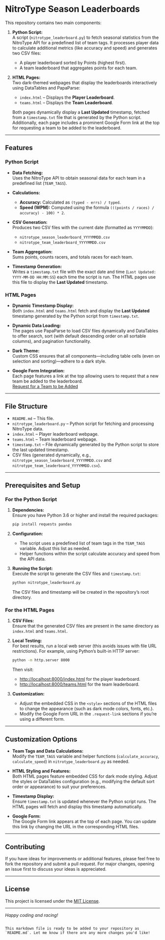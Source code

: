 
# NitroType Season Leaderboards

This repository contains two main components:

1. **Python Script:**  
   A script (`nitrotype_leaderboard.py`) to fetch seasonal statistics from the NitroType API for a predefined list of team tags. It processes player data to calculate additional metrics (like accuracy and speed) and generates two CSV files:
   - A player leaderboard sorted by Points (highest first).
   - A team leaderboard that aggregates points for each team.
   
2. **HTML Pages:**  
   Two dark-themed webpages that display the leaderboards interactively using DataTables and PapaParse:
   - `index.html` – Displays the **Player Leaderboard**.
   - `teams.html` – Displays the **Team Leaderboard**.
   
   Both pages dynamically display a **Last Updated** timestamp, fetched from a `timestamp.txt` file that is generated by the Python script. Additionally, each page includes a prominent Google Form link at the top for requesting a team to be added to the leaderboard.

---

## Features

### Python Script

- **Data Fetching:**  
  Uses the NitroType API to obtain seasonal data for each team in a predefined list (`TEAM_TAGS`).

- **Calculations:**  
  - **Accuracy:** Calculated as `(typed - errs) / typed`.
  - **Speed (WPM):** Computed using the formula `(((points / races) / accuracy) - 100) * 2`.

- **CSV Generation:**  
  Produces two CSV files with the current date (formatted as `YYYYMMDD`):
  - `nitrotype_season_leaderboard_YYYYMMDD.csv`
  - `nitrotype_team_leaderboard_YYYYMMDD.csv`

- **Team Aggregation:**  
  Sums points, counts racers, and totals races for each team.

- **Timestamp Generation:**  
  Writes a `timestamp.txt` file with the exact date and time (`Last Updated: YYYY-MM-DD HH:MM:SS`) each time the script is run. The HTML pages use this file to display the **Last Updated** timestamp.

### HTML Pages

- **Dynamic Timestamp Display:**  
  Both `index.html` and `teams.html` fetch and display the **Last Updated** timestamp generated by the Python script from `timestamp.txt`.

- **Dynamic Data Loading:**  
  The pages use PapaParse to load CSV files dynamically and DataTables to offer search, sort (with default descending order on all sortable columns), and pagination functionality.

- **Dark Theme:**  
  Custom CSS ensures that all components—including table cells (even on selection and sorting)—adhere to a dark style.

- **Google Form Integration:**  
  Each page features a link at the top allowing users to request that a new team be added to the leaderboard.  
  [Request for a Team to be Added](https://docs.google.com/forms/d/e/1FAIpQLScn1hSm12gN-W-h3rrm6VpNa9lI_4u2yVuXGqTaEihU4yHc9A/viewform?usp=dialog)

---

## File Structure

- `README.md` – This file.
- `nitrotype_leaderboard.py` – Python script for fetching and processing NitroType data.
- `index.html` – Player leaderboard webpage.
- `teams.html` – Team leaderboard webpage.
- `timestamp.txt` – File dynamically generated by the Python script to store the last updated timestamp.
- CSV files (generated dynamically, e.g., `nitrotype_season_leaderboard_YYYYMMDD.csv` and `nitrotype_team_leaderboard_YYYYMMDD.csv`).

---

## Prerequisites and Setup

### For the Python Script

1. **Dependencies:**  
   Ensure you have Python 3.6 or higher and install the required packages:
   ```bash
   pip install requests pandas
   ```

2. **Configuration:**  
   - The script uses a predefined list of team tags in the `TEAM_TAGS` variable. Adjust this list as needed.
   - Helper functions within the script calculate accuracy and speed from the API data.

3. **Running the Script:**  
   Execute the script to generate the CSV files and `timestamp.txt`:
   ```bash
   python nitrotype_leaderboard.py
   ```
   The CSV files and timestamp will be created in the repository’s root directory.

### For the HTML Pages

1. **CSV Files:**  
   Ensure that the generated CSV files are present in the same directory as `index.html` and `teams.html`.

2. **Local Testing:**  
   For best results, run a local web server (this avoids issues with file URL restrictions). For example, using Python’s built-in HTTP server:
   ```bash
   python -m http.server 8000
   ```
   Then visit:
   - [http://localhost:8000/index.html](http://localhost:8000/index.html) for the player leaderboard.
   - [http://localhost:8000/teams.html](http://localhost:8000/teams.html) for the team leaderboard.

3. **Customization:**  
   - Adjust the embedded CSS in the `<style>` sections of the HTML files to change the appearance (such as dark mode colors, fonts, etc.).
   - Modify the Google Form URL in the `.request-link` sections if you’re using a different form.

---

## Customization Options

- **Team Tags and Data Calculations:**  
  Modify the `TEAM_TAGS` variable and helper functions (`calculate_accuracy`, `calculate_speed`) in `nitrotype_leaderboard.py` as needed.

- **HTML Styling and Features:**  
  Both HTML pages feature embedded CSS for dark mode styling. Adjust the styles or DataTables configuration (e.g., modifying the default sort order or appearance) to suit your preferences.

- **Timestamp Display:**  
  Ensure `timestamp.txt` is updated whenever the Python script runs. The HTML pages will fetch and display this timestamp automatically.

- **Google Form:**  
  The Google Form link appears at the top of each page. You can update this link by changing the URL in the corresponding HTML files.

---

## Contributing

If you have ideas for improvements or additional features, please feel free to fork the repository and submit a pull request. For major changes, opening an issue first to discuss your ideas is appreciated.

---

## License

This project is licensed under the [MIT License](LICENSE).

---

*Happy coding and racing!*
```

This markdown file is ready to be added to your repository as `README.md`. Let me know if there are any more changes you'd like!
